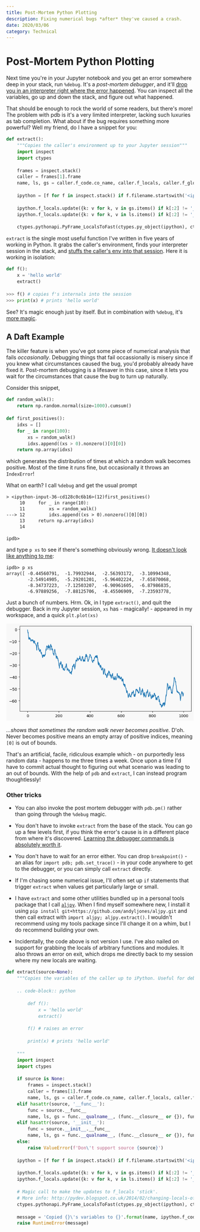 ```yaml
---
title: Post-Mortem Python Plotting
description: Fixing numerical bugs *after* they've caused a crash.
date: 2020/03/06
category: Technical
---
```

# Post-Mortem Python Plotting

Next time you're in your Jupyter notebook and you get an error somewhere deep in your stack, run `%debug`. It's a *post-mortem debugger*, and it'll [drop you in an interpreter right where the error happened](https://docs.python.org/3/library/pdb.html). You can inspect all the variables, go up and down the stack, and figure out what happened.

That should be enough to rock the world of some readers, but there's more! The problem with pdb is it's a very limited interpreter, lacking such luxuries as tab completion. What about if the bug requires something more powerful? Well my friend, do I have a snippet for you:

```python
def extract():
    """Copies the caller's environment up to your Jupyter session"""
    import inspect
    import ctypes
    
    frames = inspect.stack()
    caller = frames[1].frame
    name, ls, gs = caller.f_code.co_name, caller.f_locals, caller.f_globals

    ipython = [f for f in inspect.stack() if f.filename.startswith('<ipython-input')][-1].frame
    
    ipython.f_locals.update({k: v for k, v in gs.items() if k[:2] != '__'})
    ipython.f_locals.update({k: v for k, v in ls.items() if k[:2] != '__'})
    
    ctypes.pythonapi.PyFrame_LocalsToFast(ctypes.py_object(ipython), ctypes.c_int(0))
```
`extract` is the single most useful function I've written in five years of working in Python. It grabs the caller's environment, finds your interpreter session in the stack, and [stuffs the caller's env into that session](http://pydev.blogspot.co.uk/2014/02/changing-locals-of-frame-frameflocals.html). Here it is working in isolation:

``` python
def f():
    x = 'hello world'
    extract()

>>> f() # copies f's internals into the session
>>> print(x) # prints 'hello world'
```
See? It's magic enough just by itself. But in combination with `%debug`, it's [more magic](http://catb.org/jargon/html/magic-story.html).

## A Daft Example
The killer feature is when you've got some piece of numerical analysis that fails _occasionally_. Debugging things that fail occassionally is misery since if you knew what circumstances caused the bug, you'd probably already have fixed it. Post-mortem debugging is a lifesaver in this case, since it lets you wait for the circumstances that cause the bug to turn up naturally.

Consider this snippet, 

```python
def random_walk():
    return np.random.normal(size=1000).cumsum()
    
def first_positives():
    idxs = []
    for _ in range(100):
        xs = random_walk()
        idxs.append((xs > 0).nonzero()[0][0])
    return np.array(idxs)
```

which generates the distribution of times at which a random walk becomes positive. Most of the time it runs fine, but occasionally it throws an `IndexError`!

What on earth? I call `%debug` and get the usual prompt

```
> <ipython-input-36-cd128c0c6b16>(12)first_positives()
     10     for _ in range(10):
     11         xs = random_walk()
---> 12         idxs.append((xs > 0).nonzero()[0][0])
     13     return np.array(idxs)
     14 

ipdb>
```
and type `p xs` to see if there's something obviously wrong. [It doesn't look like anything to me](https://thumbs.gfycat.com/DenseGleefulDutchshepherddog.webp): 

```
ipdb> p xs
array([ -0.44560791,  -1.79932944,  -2.56393172,  -3.10994348,
        -2.54914905,  -5.29201201,  -5.96402224,  -7.65870068,
        -8.34737223,  -7.12503207,  -6.90961605,  -6.87986835,
        -6.97889256,  -7.88125706,  -8.45506909,  -7.23593778,
```

Just a bunch of numbers. Hrm. Ok, in I type `extract()`, and quit the debugger. Back in my Jupyter session, `xs` has - magically! - appeared in my workspace, and a quick `plt.plot(xs)`

![An entirely negative random walk](negative-walk.png)

*...shows that sometimes the random walk never becomes positive.* D'oh. Never becomes positive means an empty array of positive indices, meaning `[0]` is out of bounds.

That's an artificial, facile, ridiculous example which - on purportedly less random data - happens to me three times a week. Once upon a time I'd have to commit actual thought to figuring out what scenario was leading to an out of bounds. With the help of `pdb` and `extract`, I can instead program thoughtlessly!

### Other tricks

* You can also invoke the post mortem debugger with `pdb.pm()` rather than going through the `%debug` magic.  

* You don't have to invoke `extract` from the base of the stack. You can go up a few levels first, if you think the error's cause is in a different place from where it's discovered. [Learning the debugger commands is absolutely worth it](https://docs.python.org/3/library/pdb.html#debugger-commands).

* You don't have to wait for an error either. You can drop `breakpoint()` - an alias for `import pdb; pdb.set_trace()` - in your code anywhere to get to the debugger, or you can simply call `extract` directly. 

* If I'm chasing some numerical issue, I'll often set up `if` statements that trigger `extract` when values get particularly large or small.

* I have `extract` and some other utilities bundled up in a personal tools package that I call [`aljpy`](https://github.com/andyljones/aljpy). When I find myself somewhere new, I install it using `pip install git+https://github.com/andyljones/aljpy.git` and then call extract with `import aljpy; aljpy.extract()`. I wouldn't recommend using my tools package since I'll change it on a whim, but I do recommend building your own.

* Incidentally, the code above is not version I use. I've also nailed on support for grabbing the locals of arbitrary functions and modules. It also throws an error on exit, which drops me directly back to my session where my new locals are waiting.

```python
def extract(source=None):
    """Copies the variables of the caller up to iPython. Useful for debugging.
    
    .. code-block:: python
    
        def f():
            x = 'hello world'
            extract()
        
        f() # raises an error
    
        print(x) # prints 'hello world'
        
    """
    import inspect
    import ctypes 
    
    if source is None:
        frames = inspect.stack()
        caller = frames[1].frame
        name, ls, gs = caller.f_code.co_name, caller.f_locals, caller.f_globals
    elif hasattr(source, '__func__'):
        func = source.__func__
        name, ls, gs = func.__qualname__, (func.__closure__ or {}), func.__globals__
    elif hasattr(source, '__init__'):
        func = source.__init__.__func__
        name, ls, gs = func.__qualname__, (func.__closure__ or {}), func.__globals__
    else:
        raise ValueError(f'Don\'t support source {source}')

    ipython = [f for f in inspect.stack() if f.filename.startswith('<ipython-input')][-1].frame
    
    ipython.f_locals.update({k: v for k, v in gs.items() if k[:2] != '__'})
    ipython.f_locals.update({k: v for k, v in ls.items() if k[:2] != '__'})
    
    # Magic call to make the updates to f_locals 'stick'.
    # More info: http://pydev.blogspot.co.uk/2014/02/changing-locals-of-frame-frameflocals.html
    ctypes.pythonapi.PyFrame_LocalsToFast(ctypes.py_object(ipython), ctypes.c_int(0))
    
    message = 'Copied {}\'s variables to {}'.format(name, ipython.f_code.co_name)
    raise RuntimeError(message)
```
